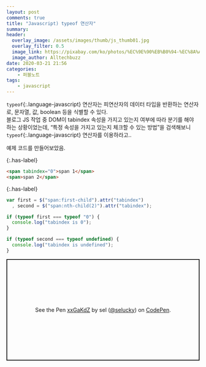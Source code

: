 ```yaml
---
layout: post
comments: true
title: "Javascript) typeof 연산자"
summary:
header:
  overlay_image: /assets/images/thumb/js_thumb01.jpg
  overlay_filter: 0.5
  image_link: https://pixabay.com/ko/photos/%EC%9E%90%EB%B0%94-%EC%8A%A4%ED%81%AC%EB%A6%BD%ED%8A%B8-%ED%94%84%EB%A1%9C%EA%B7%B8%EB%9E%98%EB%A8%B8-%EC%BD%94%EB%93%9C-4523100/
  image_author: Alltechbuzz
date: 2020-03-21 21:56
categories:
    - 퍼블노트
tags:
    - javascript
---
```

```typeof```{:.language-javascript} 연산자는 피연산자의 데이터 타입을 반환하는 연산자로, 문자열, 값, boolean 등을 식별할 수 있다.  
블로그 JS 작업 중 DOM이 tabindex 속성을 가지고 있는지 여부에 따라 분기를 해야 하는 상황이었는데, &ldquo;특정 속성을 가지고 있는지 체크할 수 있는 방법&rdquo;을 검색해보니 ```typeof```{:.language-javascript} 연산자를 이용하라고..

예제 코드를 만들어보았음.

{:.has-label}
```html
<span tabindex="0">span 1</span>
<span>span 2</span>
```

{:.has-label}
```javascript
var first = $("span:first-child").attr("tabindex")
  , second = $("span:nth-child(2)").attr("tabindex");

if (typeof first === typeof "0") {
  console.log("tabindex is 0");
}

if (typeof second === typeof undefined) {
  console.log("tabindex is undefined");
}
```

<p class="codepen" data-height="265" data-theme-id="default" data-default-tab="js,result" data-user="selucky" data-slug-hash="xxGaKdZ" style="height: 265px; box-sizing: border-box; display: flex; align-items: center; justify-content: center; border: 2px solid; margin: 1em 0; padding: 1em;" data-pen-title="xxGaKdZ">
  <span>See the Pen <a href="https://codepen.io/selucky/pen/xxGaKdZ">
  xxGaKdZ</a> by sel (<a href="https://codepen.io/selucky">@selucky</a>)
  on <a href="https://codepen.io">CodePen</a>.</span>
</p>
<script async src="https://static.codepen.io/assets/embed/ei.js"></script>